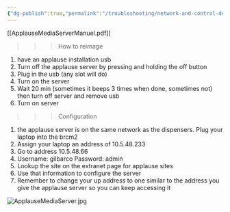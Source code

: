 ```yaml
---
{"dg-publish":true,"permalink":"/troubleshooting/network-and-control-devices/applause-media/","tags":["Keep/Color/Purple","Keep/Attachment","Keep/Label/Troubleshooting-Guide"]}
---
```



[[ApplauseMediaServerManuel.pdf]]

>>>How to reimage
1) have an applause installation usb
2) Turn off the applause server by pressing and holding the off button
3) Plug in the usb (any slot will do)
4) Turn on the server 
5) Wait 20 min (sometimes it beeps 3 times when done, sometimes not) then turn off server and remove usb
6) Turn on server

>>>Configuration
1) the applause server is on the same network as the dispensers.  Plug your laptop into the brcm2
2) Assign your laptop an address of 10.5.48.233
3) Go to address 10.5.48.66
4) Username: gilbarco  Password: admin
5) Lookup the site on the extranet page for applause sites
6) Use that information to configure the server
7) Remember to change your up address to one similar to the address you give the applause server so you can keep accessing it


![ApplauseMediaServer.jpg](/img/user/Assets/Images/ApplauseMediaServer.jpg)